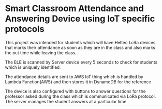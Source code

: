 # Smart Classroom Attendance and Answering Device using IoT specific protocols

This project was intended for students which will have Heltec LoRa devices that marks their attendance as soon as they are in the class and also 
marks the out time while leaving the class.

The BLE is scanned by Server device every 5 seconds to check for students which is uniquely identified.

The attendance details are sent to AWS IoT thing which is handled by Lambda Function(AWS) and then stores it in DynamoDB for the reference

The device is also configured with buttons to answer questions for the professor asked during the class which is communicated via LoRa protocol.
The server manages the student answers at a particular time 
